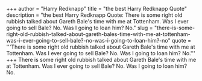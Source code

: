 +++
author = "Harry Redknapp"
title = "the best Harry Redknapp Quote"
description = "the best Harry Redknapp Quote: There is some right old rubbish talked about Gareth Bale's time with me at Tottenham. Was I ever going to sell Bale? No. Was I going to loan him? No."
slug = "there-is-some-right-old-rubbish-talked-about-gareth-bales-time-with-me-at-tottenham-was-i-ever-going-to-sell-bale?-no-was-i-going-to-loan-him?-no"
quote = '''There is some right old rubbish talked about Gareth Bale's time with me at Tottenham. Was I ever going to sell Bale? No. Was I going to loan him? No.'''
+++
There is some right old rubbish talked about Gareth Bale's time with me at Tottenham. Was I ever going to sell Bale? No. Was I going to loan him? No.
